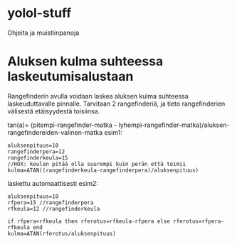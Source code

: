 # yolol-stuff
Ohjeita ja muistiinpanoja

# Aluksen kulma suhteessa laskeutumisalustaan
Rangefinderin avulla voidaan laskea aluksen kulma suhteessa laskeuduttavalle pinnalle. Tarvitaan 2 rangefinderiä, ja tieto rangefinderien välisestä etäisyydestä toisiinsa.

tan(a)= (pitempi-rangefinder-matka - lyhempi-rangefinder-matka)/aluksen-rangefindereiden-valinen-matka
esim1:
```
aluksenpituus=10
rangefinderpera=12
rangefinderkeula=15
//HOX: keulan pitää olla suurempi kuin perän että toimii
kulma=ATAN((rangefinderkeula-rangefinderpera)/aluksenpituus)

```

laskettu automaattisesti esim2:
```
aluksenpituus=10
rfpera=15 //rangefinderpera
rfkeula=12 //rangefinderkeula

if rfpera<rfkeula then rferotus=rfkeula-rfpera else rferotus=rfpera-rfkeula end
kulma=ATAN(rferotus/aluksenpituus)

```
